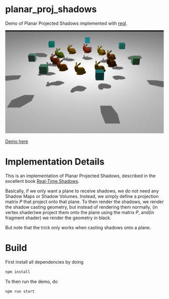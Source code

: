 # planar_proj_shadows

Demo of Planar Projected Shadows implemented with [regl](https://github.com/mikolalysenko/regl).

![](img.jpg)

[Demo here](https://erkaman.github.io/regl-fire/fire.html)

# Implementation Details

This is an implementation of Planar Projected Shadows, described in
the excellent book [Real-Time
Shadows](https://www.amazon.com/Real-Time-Shadows-Elmar-Eisemann/dp/1568814380).

Basically, if we only want a plane to receive shadows, we do not need
any Shadow Maps or Shadow Volumes. Instead, we simply define a
projection matrix *P* that project onto that plane. To then render the
shadows, we render the shadow casting geometry, but instead of
rendering them normally, (in vertex shader)we project them onto the plane using the
matrix *P*, and(in fragment shader) we render the geometry in black.

But note that the trick only works when casting shadows onto a plane.

# Build

First install all dependencies by doing

```bash
npm install
```

To then run the demo, do

```bash
npm run start
```

